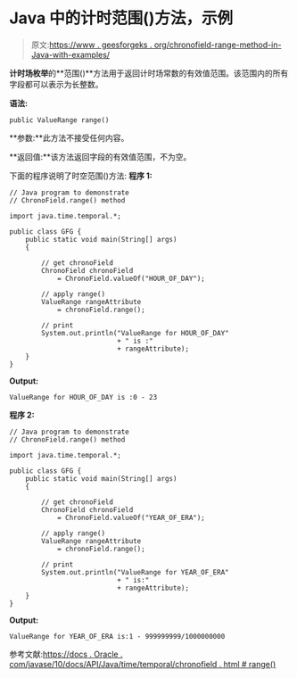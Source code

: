 # Java 中的计时范围()方法，示例

> 原文:[https://www . geesforgeks . org/chronofield-range-method-in-Java-with-examples/](https://www.geeksforgeeks.org/chronofield-range-method-in-java-with-examples/)

**计时场枚举**的**范围()**方法用于返回计时场常数的有效值范围。该范围内的所有字段都可以表示为长整数。

**语法:**

```
public ValueRange range()

```

**参数:**此方法不接受任何内容。

**返回值:**该方法返回字段的有效值范围，不为空。

下面的程序说明了时空范围()方法:
**程序 1:**

```
// Java program to demonstrate
// ChronoField.range() method

import java.time.temporal.*;

public class GFG {
    public static void main(String[] args)
    {

        // get chronoField
        ChronoField chronoField
            = ChronoField.valueOf("HOUR_OF_DAY");

        // apply range()
        ValueRange rangeAttribute
            = chronoField.range();

        // print
        System.out.println("ValueRange for HOUR_OF_DAY"
                           + " is :"
                           + rangeAttribute);
    }
}
```

**Output:**

```
ValueRange for HOUR_OF_DAY is :0 - 23

```

**程序 2:**

```
// Java program to demonstrate
// ChronoField.range() method

import java.time.temporal.*;

public class GFG {
    public static void main(String[] args)
    {

        // get chronoField
        ChronoField chronoField
            = ChronoField.valueOf("YEAR_OF_ERA");

        // apply range()
        ValueRange rangeAttribute
            = chronoField.range();

        // print
        System.out.println("ValueRange for YEAR_OF_ERA"
                           + " is:"
                           + rangeAttribute);
    }
}
```

**Output:**

```
ValueRange for YEAR_OF_ERA is:1 - 999999999/1000000000

```

参考文献:[https://docs . Oracle . com/javase/10/docs/API/Java/time/temporal/chronofield . html # range()](https://docs.oracle.com/javase/10/docs/api/java/time/temporal/ChronoField.html#range())